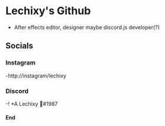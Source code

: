 # Lechixy's Github
- After effects editor, designer maybe discord.js developer(?)

## Socials
### Instagram
-http://instagram/lechixy
### Discord
-! *A Lechixy 🦋#1987



#### End
